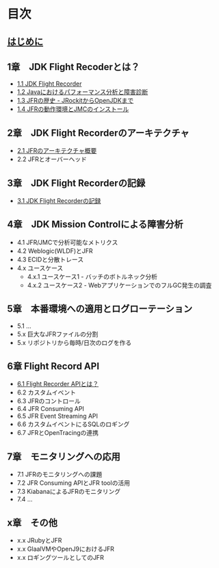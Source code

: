 # 目次

## [はじめに](preface.md)

## 1章　JDK Flight Recoderとは？

- [1.1 JDK Flight Recorder](01/01-what_is_JFR.md)
- [1.2 Javaにおけるパフォーマンス分析と障害診断](01/02-other_tools.md)
- [1.3 JFRの歴史 - JRockitからOpenJDKまで](01/03-history_of_jfr.md)
- [1.4 JFRの動作環境とJMCのインストール](01/04-install_jmc.md)

## 2章　JDK Flight Recorderのアーキテクチャ

- [2.1 JFRのアーキテクチャ概要](02/01-jfr-architecture.md)
- 2.2 JFRとオーバーヘッド

## 3章　JDK Flight Recorderの記録

- [3.1 JDK Flight Recorderの記録](03/01-recording-jfr.md)

## 4章　JDK Mission Controlによる障害分析

- 4.1 JFR/JMCで分析可能なメトリクス
- 4.2 Weblogic(WLDF)とJFR
- 4.3 ECIDと分散トレース
- 4.x ユースケース
    - 4.x.1 ユースケース1 - バッチのボトルネック分析
    - 4.x.2 ユースケース2 - WebアプリケーションでのフルGC発生の調査

## 5章　本番環境への適用とログローテーション

- 5.1 ...
- 5.x 巨大なJFRファイルの分割
- 5.x リポジトリから毎時/日次のログを作る

## 6章 Flight Record API
- [6.1 Flight Recorder APIとは？](06/01-what_is_JFR_api.md)
- 6.2 カスタムイベント
- 6.3 JFRのコントロール
- 6.4 JFR Consuming API
- 6.5 JFR Event Streaming API
- 6.6 カスタムイベントにるSQLのロギング
- 6.7 JFRとOpenTracingの連携

## 7章　モニタリングへの応用

- 7.1 JFRのモニタリングへの課題
- 7.2 JFR Consuming APIとJFR toolの活用
- 7.3 KiabanaによるJFRのモニタリング
- 7.4 ...

## x章　その他

- x.x JRubyとJFR
- x.x GlaalVMやOpenJ9におけるJFR
- x.x ロギングツールとしてのJFR
